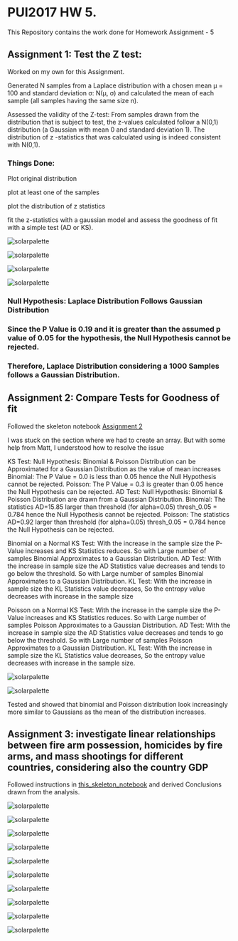 # PUI2017 HW 5.

This Repository contains the work done for Homework Assignment - 5


## Assignment 1: Test the Z test: 

Worked on my own for this Assignment.


Generated N samples from a Laplace distribution with a chosen mean μ = 100 and standard deviation σ: N(μ, σ) and calculated the mean of each sample (all samples having the same size n). 

Assessed the validity of the Z-test: From samples drawn from the distribution that is subject to test, the z-values calculated follow a N(0,1) distribution (a Gaussian with mean 0 and standard deviation 1). The distribution of z -statistics that was calculated using  is indeed consistent with N(0,1).

### Things Done: 

Plot original distribution

plot at least one of the samples

plot the distribution of z statistics

fit the z-statistics with a gaussian model and assess the goodness of fit with a simple test (AD or KS).

![solarpalette](screenshots/9d.PNG)

![solarpalette](screenshots/9e.PNG)

![solarpalette](screenshots/9f.PNG)

![solarpalette](screenshots/9g.PNG)

### Null Hypothesis: Laplace Distribution Follows Gaussian Distribution 
### Since the P Value is 0.19 and it is greater than the assumed p value of 0.05 for the hypothesis, the Null Hypothesis cannot be rejected.

### Therefore, Laplace Distribution considering a 1000 Samples follows a Gaussian Distribution.


## Assignment 2: Compare Tests for Goodness of fit
Followed the skeleton notebook [Assignment 2](https://github.com/fedhere/PUI2017_fb55/blob/master/HW5_fb55/Assignment2_instructions.ipynb)

I was stuck on the section where we had to create an array. But with some help from Matt, I understood how to resolve the issue

KS Test:
Null Hypothesis: Binomial & Poisson Distribution can be Approximated for a Gaussian Distribution as the value of mean increases
Binomial: The P Value = 0.0 is less than 0.05 hence the Null Hypothesis cannot be rejected.
Poisson: The P Value = 0.3 is greater than 0.05 hence the Null Hypothesis can be rejected.
AD Test:
Null Hypothesis: Binomial & Poisson Distribution are drawn from a Gaussian Distribution.
Binomial: The statistics AD=15.85 larger than threshold (for alpha=0.05) thresh_0.05 = 0.784 hence the Null Hypothesis cannot be rejected.
Poisson: The statistics AD=0.92 larger than threshold (for alpha=0.05) thresh_0.05 = 0.784 hence the Null Hypothesis can be rejected.

Binomial on a Normal
KS Test: With the increase in the sample size the P-Value increases and KS Statistics reduces. So with Large number of samples Binomial Approximates to a Gaussian Distribution.
AD Test: With the increase in sample size the AD Statistics value decreases and tends to go below the threshold. So with Large number of samples Binomial Approximates to a Gaussian Distribution.
KL Test: With the increase in sample size the KL Statistics value decreases, So the entropy value decreases with increase in the sample size

Poisson on a Normal
KS Test: With the increase in the sample size the P-Value increases and KS Statistics reduces. So with Large number of samples Poisson Approximates to a Gaussian Distribution.
AD Test: With the increase in sample size the AD Statistics value decreases and tends to go below the threshold. So with Large number of samples Poisson Approximates to a Gaussian Distribution.
KL Test: With the increase in sample size the KL Statistics value decreases, So the entropy value decreases with increase in the sample size.

![solarpalette](screenshots/9b.PNG)

![solarpalette](screenshots/9c.PNG)



Tested and showed that binomial and Poisson distribution look increasingly more similar to Gaussians as the mean of the distribution increases.


## Assignment 3: investigate linear relationships between fire arm possession, homicides by fire arms, and mass shootings for different countries, considering also the country GDP


Followed instructions in [this_skeleton_notebook](https://github.com/fedhere/PUI2017_fb55/blob/master/HW5_fb55/Assignment3_instructionsUpdated.ipynb) and derived Conclusions drawn from the analysis.

![solarpalette](screenshots/1.PNG)

![solarpalette](screenshots/2.PNG)

![solarpalette](screenshots/3.PNG)

![solarpalette](screenshots/4.PNG)

![solarpalette](screenshots/5.PNG)

![solarpalette](screenshots/6.PNG)

![solarpalette](screenshots/7.PNG)

![solarpalette](screenshots/8.PNG)

![solarpalette](screenshots/9.PNG)

![solarpalette](screenshots/9a.PNG)




